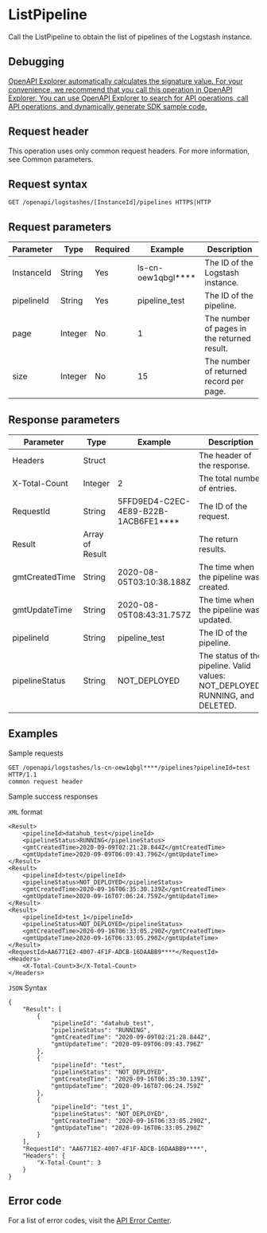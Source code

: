 # ListPipeline

Call the ListPipeline to obtain the list of pipelines of the Logstash instance.

## Debugging

[OpenAPI Explorer automatically calculates the signature value. For your convenience, we recommend that you call this operation in OpenAPI Explorer. You can use OpenAPI Explorer to search for API operations, call API operations, and dynamically generate SDK sample code.](https://api.aliyun.com/#product=elasticsearch&api=ListPipeline&type=ROA&version=2017-06-13)

## Request header

This operation uses only common request headers. For more information, see Common parameters.

## Request syntax

```
GET /openapi/logstashes/[InstanceId]/pipelines HTTPS|HTTP 
```

## Request parameters

|Parameter|Type|Required|Example|Description|
|---------|----|--------|-------|-----------|
|InstanceId|String|Yes|ls-cn-oew1qbgl\*\*\*\*|The ID of the Logstash instance. |
|pipelineId|String|Yes|pipeline\_test|The ID of the pipeline. |
|page|Integer|No|1|The number of pages in the returned result. |
|size|Integer|No|15|The number of returned record per page. |

## Response parameters

|Parameter|Type|Example|Description|
|---------|----|-------|-----------|
|Headers|Struct| |The header of the response. |
|X-Total-Count|Integer|2|The total number of entries. |
|RequestId|String|5FFD9ED4-C2EC-4E89-B22B-1ACB6FE1\*\*\*\*|The ID of the request. |
|Result|Array of Result| |The return results. |
|gmtCreatedTime|String|2020-08-05T03:10:38.188Z|The time when the pipeline was created. |
|gmtUpdateTime|String|2020-08-05T08:43:31.757Z|The time when the pipeline was updated. |
|pipelineId|String|pipeline\_test|The ID of the pipeline. |
|pipelineStatus|String|NOT\_DEPLOYED|The status of the pipeline. Valid values: NOT\_DEPLOYED, RUNNING, and DELETED. |

## Examples

Sample requests

```
GET /openapi/logstashes/ls-cn-oew1qbgl****/pipelines?pipelineId=test HTTP/1.1 
common request header
```

Sample success responses

`XML` format

```
<Result>
    <pipelineId>datahub_test</pipelineId>
    <pipelineStatus>RUNNING</pipelineStatus>
    <gmtCreatedTime>2020-09-09T02:21:28.844Z</gmtCreatedTime>
    <gmtUpdateTime>2020-09-09T06:09:43.796Z</gmtUpdateTime>
</Result>
<Result>
    <pipelineId>test</pipelineId>
    <pipelineStatus>NOT_DEPLOYED</pipelineStatus>
    <gmtCreatedTime>2020-09-16T06:35:30.139Z</gmtCreatedTime>
    <gmtUpdateTime>2020-09-16T07:06:24.759Z</gmtUpdateTime>
</Result>
<Result>
    <pipelineId>test_1</pipelineId>
    <pipelineStatus>NOT_DEPLOYED</pipelineStatus>
    <gmtCreatedTime>2020-09-16T06:33:05.290Z</gmtCreatedTime>
    <gmtUpdateTime>2020-09-16T06:33:05.290Z</gmtUpdateTime>
</Result>
<RequestId>AA6771E2-4007-4F1F-ADCB-16DAABB9****</RequestId>
<Headers>
    <X-Total-Count>3</X-Total-Count>
</Headers>
```

`JSON` Syntax

```
{
	"Result": [
		{
			"pipelineId": "datahub_test",
			"pipelineStatus": "RUNNING",
			"gmtCreatedTime": "2020-09-09T02:21:28.844Z",
			"gmtUpdateTime": "2020-09-09T06:09:43.796Z"
		},
		{
			"pipelineId": "test",
			"pipelineStatus": "NOT_DEPLOYED",
			"gmtCreatedTime": "2020-09-16T06:35:30.139Z",
			"gmtUpdateTime": "2020-09-16T07:06:24.759Z"
		},
		{
			"pipelineId": "test_1",
			"pipelineStatus": "NOT_DEPLOYED",
			"gmtCreatedTime": "2020-09-16T06:33:05.290Z",
			"gmtUpdateTime": "2020-09-16T06:33:05.290Z"
		}
	],
	"RequestId": "AA6771E2-4007-4F1F-ADCB-16DAABB9****",
	"Headers": {
		"X-Total-Count": 3
	}
}
```

## Error code

For a list of error codes, visit the [API Error Center](https://error-center.alibabacloud.com/status/product/elasticsearch).

